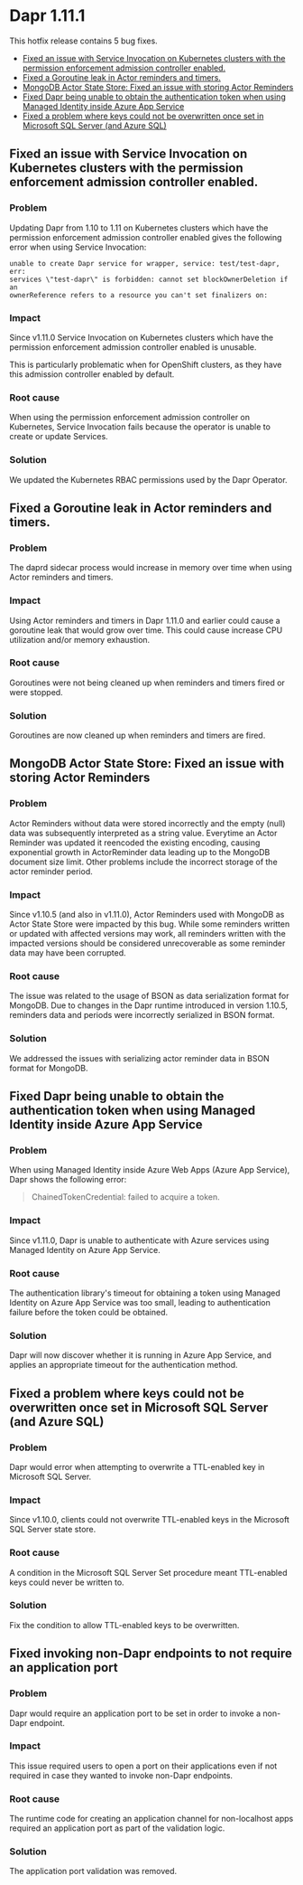 # Dapr 1.11.1

This hotfix release contains 5 bug fixes.

  - [Fixed an issue with Service Invocation on Kubernetes clusters with the permission enforcement admission controller enabled.](#fixed-an-issue-with-service-invocation-on-kubernetes-clusters-with-the-permission-enforcement-admission-controller-enabled)
  - [Fixed a Goroutine leak in Actor reminders and timers.](#fixed-a-goroutine-leak-in-actor-reminders-and-timers)
  - [MongoDB Actor State Store: Fixed an issue with storing Actor Reminders](#mongodb-actor-state-store--fixed-an-issue-with-storing-actor-reminders)
  - [Fixed Dapr being unable to obtain the authentication token when using Managed Identity inside Azure App Service](#fixed-dapr-being-unable-to-obtain-the-authentication-token-when-using-managed-identity-inside-azure-app-service)
  - [Fixed a problem where keys could not be overwritten once set in Microsoft SQL Server (and Azure SQL)](#fixed-a-problem-where-keys-could-not-be-overwritten-once-set-in-microsoft-sql-server--and-azure-sql-)

## Fixed an issue with Service Invocation on Kubernetes clusters with the permission enforcement admission controller enabled.

### Problem

Updating Dapr from 1.10 to 1.11 on Kubernetes clusters which have the permission enforcement admission controller enabled gives the following error
when using Service Invocation:

```
unable to create Dapr service for wrapper, service: test/test-dapr, err:
services \"test-dapr\" is forbidden: cannot set blockOwnerDeletion if an
ownerReference refers to a resource you can't set finalizers on:
```

### Impact

Since v1.11.0 Service Invocation on Kubernetes clusters which have the permission enforcement admission controller enabled is unusable.

This is particularly problematic when for OpenShift clusters, as they have this admission controller enabled by default.

### Root cause

When using the permission enforcement admission controller on Kubernetes,
Service Invocation fails because the operator is unable to create or update
Services.

### Solution

We updated the Kubernetes RBAC permissions used by the Dapr Operator.

## Fixed a Goroutine leak in Actor reminders and timers.

### Problem

The daprd sidecar process would increase in memory over time when using Actor
reminders and timers.

### Impact

Using Actor reminders and timers in Dapr 1.11.0 and earlier could cause a goroutine leak that would grow over time.
This could cause increase CPU utilization and/or memory exhaustion.

### Root cause

Goroutines were not being cleaned up when reminders and timers fired or were stopped.

### Solution

Goroutines are now cleaned up when reminders and timers are fired.

## MongoDB Actor State Store: Fixed an issue with storing Actor Reminders

### Problem

Actor Reminders without data were stored incorrectly and the empty (null) data was subsequently interpreted as a string value. Everytime an Actor Reminder was updated it reencoded the existing encoding, causing exponential growth in ActorReminder data leading up to the MongoDB document size limit. Other problems include the incorrect storage of the actor reminder period.

### Impact

Since v1.10.5 (and also in v1.11.0), Actor Reminders used with MongoDB as Actor State Store were impacted by this bug. While some reminders written or updated with affected versions may work, all reminders written with the impacted versions should be considered unrecoverable as some reminder data may have been corrupted.

### Root cause

The issue was related to the usage of BSON as data serialization format for MongoDB. Due to changes in the Dapr runtime introduced in version 1.10.5, reminders data and periods were incorrectly serialized in BSON format.

### Solution

We addressed the issues with serializing actor reminder data in BSON format for MongoDB.
## Fixed Dapr being unable to obtain the authentication token when using Managed Identity inside Azure App Service

### Problem

When using Managed Identity inside Azure Web Apps (Azure App Service), Dapr shows the following error:

> ChainedTokenCredential: failed to acquire a token.

### Impact

Since v1.11.0, Dapr is unable to authenticate with Azure services using Managed Identity on Azure App Service.

### Root cause

The authentication library's timeout for obtaining a token using Managed Identity on Azure App Service was too small, leading to
authentication failure before the token could be obtained.

### Solution

Dapr will now discover whether it is running in Azure App Service, and applies an
appropriate timeout for the authentication method.

## Fixed a problem where keys could not be overwritten once set in Microsoft SQL Server (and Azure SQL)

### Problem

Dapr would error when attempting to overwrite a TTL-enabled key in Microsoft SQL Server.

### Impact

Since v1.10.0, clients could not overwrite TTL-enabled keys in the Microsoft SQL Server
state store.

### Root cause

A condition in the Microsoft SQL Server Set procedure meant TTL-enabled keys could never
be written to.

### Solution

Fix the condition to allow TTL-enabled keys to be overwritten.

## Fixed invoking non-Dapr endpoints to not require an application port

### Problem

Dapr would require an application port to be set in order to invoke a non-Dapr endpoint.

### Impact

This issue required users to open a port on their applications even if not required in case they wanted to invoke non-Dapr endpoints.

### Root cause

The runtime code for creating an application channel for non-localhost apps required an application port as part of the validation logic.

### Solution

The application port validation was removed.
